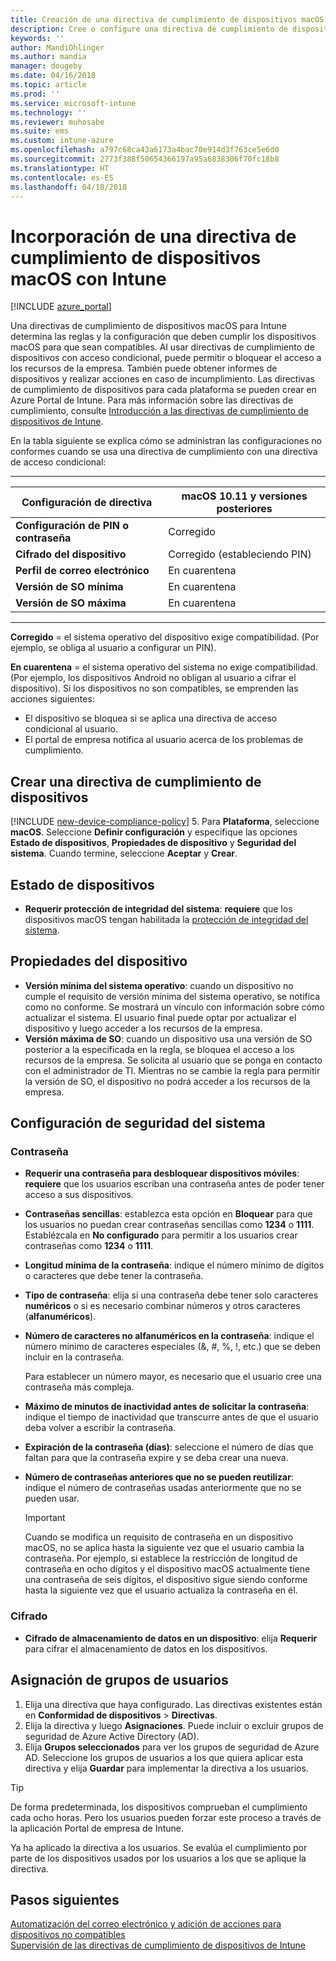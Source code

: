 ```yaml
---
title: Creación de una directiva de cumplimiento de dispositivos macOS en Microsoft Intune - Azure | Microsoft Docs
description: Cree o configure una directiva de cumplimiento de dispositivos de Microsoft Intune para dispositivos macOS para usar la protección de integridad del sistema, establezca la versión de sistema operativo mínima y máxima, elija los requisitos de contraseña y cifre el almacenamiento de datos.
keywords: ''
author: MandiOhlinger
ms.author: mandia
manager: dougeby
ms.date: 04/16/2018
ms.topic: article
ms.prod: ''
ms.service: microsoft-intune
ms.technology: ''
ms.reviewer: muhosabe
ms.suite: ems
ms.custom: intune-azure
ms.openlocfilehash: a797c68ca43a6173a4bac70e914d3f763ce5e6d0
ms.sourcegitcommit: 2773f388f50654366197a95a6838306f70fc18b8
ms.translationtype: HT
ms.contentlocale: es-ES
ms.lasthandoff: 04/18/2018
---
```

# <a name="add-a-device-compliance-policy-for-macos-devices-with-intune"></a>Incorporación de una directiva de cumplimiento de dispositivos macOS con Intune

[!INCLUDE [azure_portal](./includes/azure_portal.md)]

Una directivas de cumplimiento de dispositivos macOS para Intune determina las reglas y la configuración que deben cumplir los dispositivos macOS para que sean compatibles. Al usar directivas de cumplimiento de dispositivos con acceso condicional, puede permitir o bloquear el acceso a los recursos de la empresa. También puede obtener informes de dispositivos y realizar acciones en caso de incumplimiento. Las directivas de cumplimiento de dispositivos para cada plataforma se pueden crear en Azure Portal de Intune. Para más información sobre las directivas de cumplimiento, consulte [Introducción a las directivas de cumplimiento de dispositivos de Intune](device-compliance-get-started.md).

En la tabla siguiente se explica cómo se administran las configuraciones no conformes cuando se usa una directiva de cumplimiento con una directiva de acceso condicional:

---------------------------

| Configuración de directiva | macOS 10.11 y versiones posteriores |
| --- | --- |
| **Configuración de PIN o contraseña** | Corregido |   
| **Cifrado del dispositivo** | Corregido (estableciendo PIN) |
| **Perfil de correo electrónico** | En cuarentena |
|**Versión de SO mínima** | En cuarentena |
| **Versión de SO máxima** | En cuarentena |

---------------------------

**Corregido** = el sistema operativo del dispositivo exige compatibilidad. (Por ejemplo, se obliga al usuario a configurar un PIN).

**En cuarentena** = el sistema operativo del sistema no exige compatibilidad. (Por ejemplo, los dispositivos Android no obligan al usuario a cifrar el dispositivo). Si los dispositivos no son compatibles, se emprenden las acciones siguientes:

- El dispositivo se bloquea si se aplica una directiva de acceso condicional al usuario.
- El portal de empresa notifica al usuario acerca de los problemas de cumplimiento.

## <a name="create-a-device-compliance-policy"></a>Crear una directiva de cumplimiento de dispositivos

[!INCLUDE [new-device-compliance-policy](./includes/new-device-compliance-policy.md)]
5. Para **Plataforma**, seleccione **macOS**. Seleccione **Definir configuración** y especifique las opciones **Estado de dispositivos**, **Propiedades de dispositivo** y **Seguridad del sistema**. Cuando termine, seleccione **Aceptar** y **Crear**.

## <a name="device-health"></a>Estado de dispositivos

- **Requerir protección de integridad del sistema**: **requiere** que los dispositivos macOS tengan habilitada la [protección de integridad del sistema](https://support.apple.com/HT204899).

## <a name="device-properties"></a>Propiedades del dispositivo

- **Versión mínima del sistema operativo**: cuando un dispositivo no cumple el requisito de versión mínima del sistema operativo, se notifica como no conforme. Se mostrará un vínculo con información sobre cómo actualizar el sistema. El usuario final puede optar por actualizar el dispositivo y luego acceder a los recursos de la empresa.
- **Versión máxima de SO**: cuando un dispositivo usa una versión de SO posterior a la especificada en la regla, se bloquea el acceso a los recursos de la empresa. Se solicita al usuario que se ponga en contacto con el administrador de TI. Mientras no se cambie la regla para permitir la versión de SO, el dispositivo no podrá acceder a los recursos de la empresa.

## <a name="system-security-settings"></a>Configuración de seguridad del sistema

### <a name="password"></a>Contraseña

- **Requerir una contraseña para desbloquear dispositivos móviles**: **requiere** que los usuarios escriban una contraseña antes de poder tener acceso a sus dispositivos.
- **Contraseñas sencillas**: establezca esta opción en **Bloquear** para que los usuarios no puedan crear contraseñas sencillas como **1234** o **1111**. Establézcala en **No configurado** para permitir a los usuarios crear contraseñas como **1234** o **1111**.
- **Longitud mínima de la contraseña**: indique el número mínimo de dígitos o caracteres que debe tener la contraseña.
- **Tipo de contraseña**: elija si una contraseña debe tener solo caracteres **numéricos** o si es necesario combinar números y otros caracteres (**alfanuméricos**).
- **Número de caracteres no alfanuméricos en la contraseña**: indique el número mínimo de caracteres especiales (&, #, %, !, etc.) que se deben incluir en la contraseña.

    Para establecer un número mayor, es necesario que el usuario cree una contraseña más compleja.

- **Máximo de minutos de inactividad antes de solicitar la contraseña**: indique el tiempo de inactividad que transcurre antes de que el usuario deba volver a escribir la contraseña.
- **Expiración de la contraseña (días)**: seleccione el número de días que faltan para que la contraseña expire y se deba crear una nueva.
- **Número de contraseñas anteriores que no se pueden reutilizar**: indique el número de contraseñas usadas anteriormente que no se pueden usar.

    > [!IMPORTANT]
    > Cuando se modifica un requisito de contraseña en un dispositivo macOS, no se aplica hasta la siguiente vez que el usuario cambia la contraseña. Por ejemplo, si establece la restricción de longitud de contraseña en ocho dígitos y el dispositivo macOS actualmente tiene una contraseña de seis dígitos, el dispositivo sigue siendo conforme hasta la siguiente vez que el usuario actualiza la contraseña en él.

### <a name="encryption"></a>Cifrado

- **Cifrado de almacenamiento de datos en un dispositivo**: elija **Requerir** para cifrar el almacenamiento de datos en los dispositivos.

## <a name="assign-user-groups"></a>Asignación de grupos de usuarios

1. Elija una directiva que haya configurado. Las directivas existentes están en **Conformidad de dispositivos** > **Directivas**.
2. Elija la directiva y luego **Asignaciones**. Puede incluir o excluir grupos de seguridad de Azure Active Directory (AD).
3. Elija **Grupos seleccionados** para ver los grupos de seguridad de Azure AD. Seleccione los grupos de usuarios a los que quiera aplicar esta directiva y elija **Guardar** para implementar la directiva a los usuarios.

> [!TIP]
> De forma predeterminada, los dispositivos comprueban el cumplimiento cada ocho horas. Pero los usuarios pueden forzar este proceso a través de la aplicación Portal de empresa de Intune.

Ya ha aplicado la directiva a los usuarios. Se evalúa el cumplimiento por parte de los dispositivos usados por los usuarios a los que se aplique la directiva.

## <a name="next-steps"></a>Pasos siguientes
[Automatización del correo electrónico y adición de acciones para dispositivos no compatibles](actions-for-noncompliance.md)  
[Supervisión de las directivas de cumplimiento de dispositivos de Intune](compliance-policy-monitor.md)
